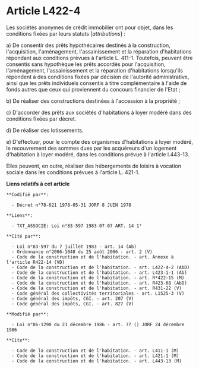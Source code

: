 # Article L422-4

Les sociétés anonymes de crédit immobilier ont pour objet, dans les conditions fixées par leurs statuts [*attributions*] :

a) De consentir des prêts hypothécaires destinés à la construction, l'acquisition, l'aménagement, l'assainissement et la
réparation d'habitations répondant aux conditions prévues à l'article L. 411-1. Toutefois, peuvent être consentis sans
hypothèque les prêts accordés pour l'acquisition, l'aménagement, l'assainissement et la réparation d'habitations lorsqu'ils
répondent à des conditions fixées par décision de l'autorité administrative, ainsi que les prêts individuels consentis à
titre complémentaire à l'aide de fonds autres que ceux qui proviennent du concours financier de l'Etat ;

b) De réaliser des constructions destinées à l'accession à la propriété ;

c) D'accorder des prêts aux sociétés d'habitations à loyer modéré dans des conditions fixées par décret.

d) De réaliser des lotissements.

e) D'effectuer, pour le compte des organismes d'habitations à loyer modéré, le recouvrement des sommes dues par les
acquéreurs d'un logement d'habitation à loyer modéré, dans les conditions prévue à l'article l.443-13.

Elles peuvent, en outre, réaliser des hébergements de loisirs à vocation sociale dans les conditions prévues à l'article L.
421-1.

**Liens relatifs à cet article**

	**Codifié par**:

	  - Décret n°78-621 1978-05-31 JORF 8 JUIN 1978

	**Liens**:

	  - TXT_ASSOCIE: Loi n°83-597 1983-07-07 ART. 14 1°

	**Cité par**:

	  - Loi n°83-597 du 7 juillet 1983 - art. 14 (Ab)
	  - Ordonnance n°2006-1048 du 25 août 2006 - art. 2 (V)
	  - Code de la construction et de l'habitation. - art. Annexe à l'article R422-14 (VD)
	  - Code de la construction et de l'habitation. - art. L422-4-2 (AbD)
	  - Code de la construction et de l'habitation. - art. L423-1-1 (Ab)
	  - Code de la construction et de l'habitation. - art. R*422-15 (M)
	  - Code de la construction et de l'habitation. - art. R423-68 (AbD)
	  - Code de la construction et de l'habitation. - art. R431-22 (V)
	  - Code général des collectivités territoriales - art. L1525-3 (V)
	  - Code général des impôts, CGI. - art. 207 (V)
	  - Code général des impôts, CGI. - art. 827 (V)

	**Modifié par**:

	  - Loi n°86-1290 du 23 décembre 1986 - art. 77 () JORF 24 décembre 1986

	**Cite**:

	  - Code de la construction et de l'habitation. - art. L411-1 (M)
	  - Code de la construction et de l'habitation. - art. L421-1 (M)
	  - Code de la construction et de l'habitation. - art. L443-13 (M)
